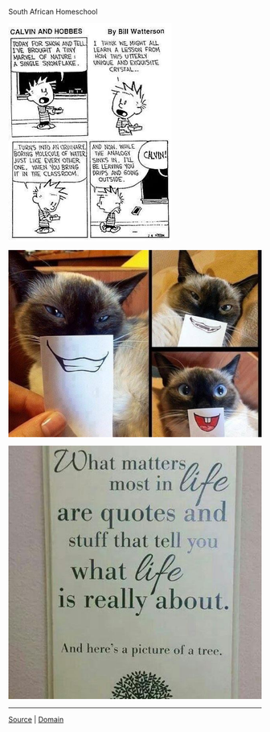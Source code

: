 South African Homeschool

[![calvin-snowflake][calvin-snowflake]][calvin-snowflake]

[![cat-grin][cat-grin]][cat-grin]

[![quotes][quotes]][quotes]

  [calvin-snowflake]: media/calvin-snowflake.jpg
  [cat-grin]: media/cat-grin.jpg
  [quotes]: media/quotes.jpg

----------------------------------------
[Source](https://github.com/Walkman100/CLE) | [Domain](https://cle.carteronline.net)
